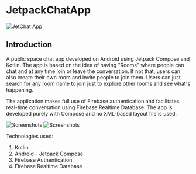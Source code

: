 # JetpackChatApp

![JetChat App](https://drive.google.com/uc?export=view&id=10juGQimP4jgveghJVECZGRT_2hp9yaTZ)

## Introduction

A public space chat app developed on Android using Jetpack Compose and Kotlin. The app is based on the idea of having "Rooms" where people can chat and at any time join or leave the conversation. If not that, users can also create their own room and invite people to join them. Users can just search for any room name to join just to explore other rooms and see what's happening.

The application makes full use of Firebase authentication and facilitates real-time conversation using Firebase Realtime Database. The app is developed purely with Compose and no XML-based layout file is used.

![Screenshots](https://drive.google.com/uc?export=view&id=1HzEj1QImYD6MEWKYMPMRzQXH5KTcY5L_)
![Screenshots](https://drive.google.com/uc?export=view&id=1H4xh9OOwy6EVa3cnlPP32-RtkIwJVHsg)

Technologies used:
1. Kotlin
2. Android - Jetpack Compose
3. Firebase Authentication
4. Firebase Realtime Database
